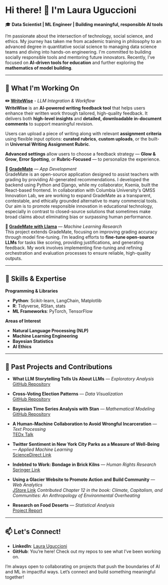 
<!--
**laurauguc/laurauguc** is a ✨ _special_ ✨ repository because its `README.md` (this file) appears on your GitHub profile.

Here are some ideas to get you started:

- 🔭 I’m currently working on ...
- 🌱 I’m currently learning ...
- 👯 I’m looking to collaborate on ...
- 🤔 I’m looking for help with ...
- 💬 Ask me about ...
- 📫 How to reach me: ...
- 😄 Pronouns: ...
- ⚡ Fun fact: ...
-->

# Hi there! 👋 I'm Laura Uguccioni

🎓 **Data Scientist | ML Engineer | Building meaningful, responsible AI tools**

I’m passionate about the intersection of technology, social science, and ethics. My journey has taken me from academic training in philosophy to an advanced degree in quantitative social science to managing data science teams and diving into hands-on engineering. I'm committed to building socially responsible tools and mentoring future innovators. Recently, I’ve focused on **AI-driven tools for education** and further exploring the **mathematics of model building**.

---

## 🔭 What I'm Working On

**✏️ [WriteWise](https://huggingface.co/spaces/laurauguc/ai_feedback)** - *LLM Integration & Workflow*  
**WriteWise** is an **AI-powered writing feedback tool** that helps users enhance their written work through tailored, high-quality feedback. It delivers both **high-level insights** and **detailed, downloadable in-document comments** to support meaningful revision.

Users can upload a piece of writing along with relevant **assignment criteria** using flexible input options: **curated rubrics**, **custom uploads**, or the built-in **Universal Writing Assignment Rubric**.

**Advanced settings** allow users to choose a feedback strategy — **Glow & Grow**, **Error Spotting**, or **Rubric-Focused** — to personalize the experience.



**🌟 [GradeMate](https://github.com/laurauguc/grading_assistant)** — *App Development*  
GradeMate is an open-source application designed to assist teachers with grading by providing AI-generated recommendations. I developed the backend using Python and Django, while my collaborator, Ksenia, built the React-based frontend. In collaboration with Columbia University's QMSS Innovation Lab, we are working to expand GradeMate as a transparent, contestable, and ethically grounded alternative to many commercial tools. Our aim is to promote responsible innovation in educational technology, especially in contrast to closed-source solutions that sometimes make broad claims about eliminating bias or surpassing human performance.

**🤖 [GradeMate with Llama](https://github.com/laurauguc/llama_grading)** — *Machine Learning Research*  
This project extends GradeMate, focusing on improving grading accuracy through model fine-tuning. I’m leading efforts to **fine-tune open-source LLMs** for tasks like scoring, providing justifications, and generating feedback. My work involves implementing fine-tuning and refining orchestration and evaluation processes to ensure reliable, high-quality outputs.

---

## 🧠 Skills & Expertise

**Programming & Libraries**  
- **Python**: Scikit-learn, LangChain, Matplotlib
- **R**: Tidyverse, RStan, stats
- **ML Frameworks**: PyTorch, TensorFlow

**Areas of Interest**  
- **Natural Language Processing (NLP)**
- **Machine Learning Engineering**
- **Bayesian Statistics**
- **AI Ethics**

---

## 🌱 Past Projects and Contributions

- **What LLM Storytelling Tells Us About LLMs**  — *Exploratory Analysis*  
  [GitHub Repository](https://github.com/laurauguc/llm_stories/tree/main)

- **Cross-Voting Election Patterns**  — *Data Visualization*    
  [GitHub Repository](https://github.com/laurauguc/cross-voting)

- **Bayesian Time Series Analysis with Stan**  — *Mathematical Modeling*    
  [GitHub Repository](https://github.com/laurauguc/bayesian_time_series)

- **A Human-Machine Collaboration to Avoid Wrongful Incarceration**  — *Text Processing*    
  [TEDx Talk](https://www.ted.com/talks/laura_uguccioni_a_human_machine_collaboration_to_avoid_wrongful_incarceration?subtitle=en&geo=es)

- **Twitter Sentiment in New York City Parks as a Measure of Well-Being**  — *Applied Machine Learning*    
  [ScienceDirect Link](https://www.sciencedirect.com/science/article/pii/S0169204618305863)

- **Indebted to Work: Bondage in Brick Kilns**  — *Human Rights Research*    
  [Springer Link](https://link.springer.com/chapter/10.1057/978-1-349-95957-0_19)  

- **Using a Glacier Website to Promote Action and Build Community**  — *Web Analytics*    
  [JStore Link](https://www.jstor.org/stable/j.ctvjnrw0q)
  *Contributed Chapter 12 in the book:* *Climate, Capitalism, and Communities: An Anthropology of Environmental Overheating*  
  
- **Research on Food Deserts**  — *Statistical Analysis*    
  [Project Report](https://github.com/laurauguc/Food-Deserts-in-Mississippi/blob/master/Food%20Deserts%20-%20Final%20Project.pdf)  


---

## 📫 Let's Connect!

- **LinkedIn**: [Laura Uguccioni](https://www.linkedin.com/in/laurauguccioni/)
- **GitHub**: You’re here! Check out my repos to see what I’ve been working on.

I’m always open to collaborating on projects that push the boundaries of AI and ML in impactful ways. Let’s connect and build something meaningful together!
